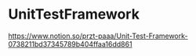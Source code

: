 # UnitTestFramework

https://www.notion.so/przt-paaa/Unit-Test-Framework-0738211bd37345789b404ffaa16dd861